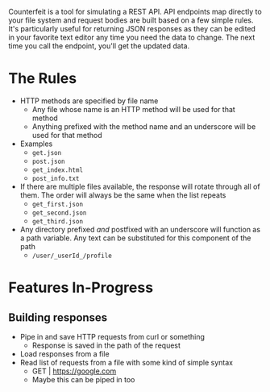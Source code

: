 Counterfeit is a tool for simulating a REST API. API endpoints map directly to your file system and request bodies are built based on a few simple rules. It's particularly useful for returning JSON responses as they can be edited in your favorite text editor any time you need the data to change. The next time you call the endpoint, you'll get the updated data.

# The Rules
* HTTP methods are specified by file name
  * Any file whose name is an HTTP method will be used for that method
  * Anything prefixed with the method name and an underscore will be used for that method
* Examples
  * `get.json`
  * `post.json`
  * `get_index.html`
  * `post_info.txt`
* If there are multiple files available, the response will rotate through all of them. The order will always be the same when the list repeats
  * `get_first.json`
  * `get_second.json`
  * `get_third.json`
* Any directory prefixed *and* postfixed with an underscore will function as a path variable. Any text can be substituted for this component of the path
  * `/user/_userId_/profile`

# Features In-Progress

## Building responses
* Pipe in and save HTTP requests from curl or something
  * Response is saved in the path of the request
* Load responses from a file
* Read list of requests from a file with some kind of simple syntax
  * GET | https://google.com
  * Maybe this can be piped in too
